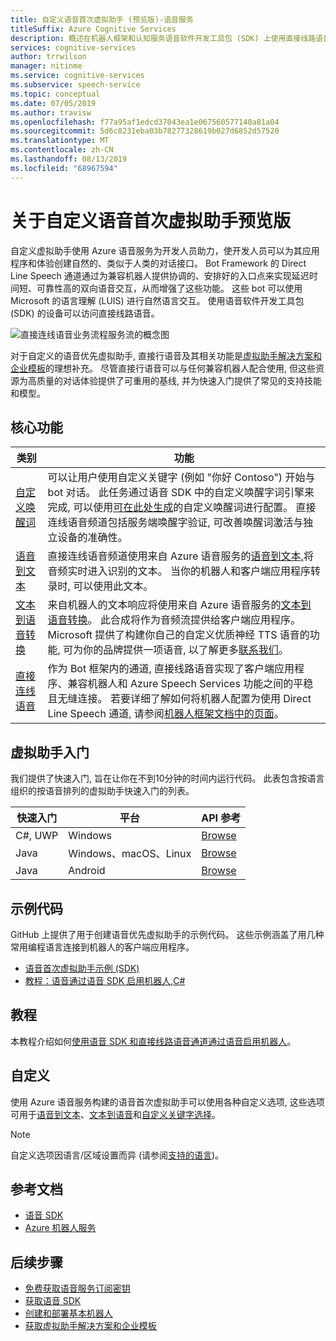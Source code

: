 ```yaml
---
title: 自定义语音首次虚拟助手 (预览版)-语音服务
titleSuffix: Azure Cognitive Services
description: 概述在机器人框架和认知服务语音软件开发工具包 (SDK) 上使用直接线路语音通道的自定义语音首次虚拟助手的功能、功能和限制。
services: cognitive-services
author: trrwilson
manager: nitinme
ms.service: cognitive-services
ms.subservice: speech-service
ms.topic: conceptual
ms.date: 07/05/2019
ms.author: travisw
ms.openlocfilehash: f77a95af1edcd37043ea1e067560577140a81a04
ms.sourcegitcommit: 5d6c8231eba03b78277328619b027d6852d57520
ms.translationtype: MT
ms.contentlocale: zh-CN
ms.lasthandoff: 08/13/2019
ms.locfileid: "68967594"
---
```

# <a name="about-custom-voice-first-virtual-assistants-preview"></a>关于自定义语音首次虚拟助手预览版

自定义虚拟助手使用 Azure 语音服务为开发人员助力，使开发人员可以为其应用程序和体验创建自然的、类似于人类的对话接口。 Bot Framework 的 Direct Line Speech 通道通过为兼容机器人提供协调的、安排好的入口点来实现延迟时间短、可靠性高的双向语音交互，从而增强了这些功能。 这些 bot 可以使用 Microsoft 的语言理解 (LUIS) 进行自然语言交互。 使用语音软件开发工具包 (SDK) 的设备可以访问直接线路语音。

   ![直接连线语音业务流程服务流的概念图](media/voice-first-virtual-assistants/overview.png "语音通道流")


对于自定义的语音优先虚拟助手, 直接行语音及其相关功能是[虚拟助手解决方案和企业模板](https://docs.microsoft.com/azure/bot-service/bot-builder-enterprise-template-overview)的理想补充。 尽管直接行语音可以与任何兼容机器人配合使用, 但这些资源为高质量的对话体验提供了可重用的基线, 并为快速入门提供了常见的支持技能和模型。


## <a name="core-features"></a>核心功能

| 类别 | 功能 |
|----------|----------|
|[自定义唤醒词](speech-devices-sdk-create-kws.md) | 可以让用户使用自定义关键字 (例如 "你好 Contoso") 开始与 bot 对话。 此任务通过语音 SDK 中的自定义唤醒字词引擎来完成, 可以使用[可在此处生成](speech-devices-sdk-create-kws.md)的自定义唤醒词进行配置。 直接连线语音频道包括服务端唤醒字验证, 可改善唤醒词激活与独立设备的准确性。
|[语音到文本](speech-to-text.md) | 直接连线语音频道使用来自 Azure 语音服务的[语音到文本,](speech-to-text.md)将音频实时进入识别的文本。 当你的机器人和客户端应用程序转录时, 可以使用此文本。
|[文本到语音转换](text-to-speech.md) | 来自机器人的文本响应将使用来自 Azure 语音服务的[文本到语音转换](text-to-speech.md)。 此合成将作为音频流提供给客户端应用程序。 Microsoft 提供了构建你自己的自定义优质神经 TTS 语音的功能, 可为你的品牌提供一项语音, 以了解更多[联系我们](mailto:mstts@microsoft.com)。
|[直接连线语音](https://docs.microsoft.com/azure/bot-service/bot-service-channel-connect-directlinespeech) | 作为 Bot 框架内的通道, 直接线路语音实现了客户端应用程序、兼容机器人和 Azure Speech Services 功能之间的平稳且无缝连接。 若要详细了解如何将机器人配置为使用 Direct Line Speech 通道, 请参阅[机器人框架文档中的页面](https://docs.microsoft.com/azure/bot-service/bot-service-channel-connect-directlinespeech)。

## <a name="get-started-with-virtual-assistants"></a>虚拟助手入门

我们提供了快速入门, 旨在让你在不到10分钟的时间内运行代码。 此表包含按语言组织的按语音排列的虚拟助手快速入门的列表。

| 快速入门 | 平台 | API 参考 |
|------------|----------|---------------|
| C#, UWP | Windows | [Browse](https://aka.ms/csspeech/csharpref) |
| Java | Windows、macOS、Linux | [Browse](https://aka.ms/csspeech/javaref) |
| Java | Android | [Browse](https://aka.ms/csspeech/javaref) |

## <a name="sample-code"></a>示例代码

GitHub 上提供了用于创建语音优先虚拟助手的示例代码。 这些示例涵盖了用几种常用编程语言连接到机器人的客户端应用程序。

* [语音首次虚拟助手示例 (SDK)](https://aka.ms/csspeech/samples)
* [教程：语音通过语音 SDK 启用机器人,C#](tutorial-voice-enable-your-bot-speech-sdk.md)

## <a name="tutorial"></a>教程
本教程介绍如何[使用语音 SDK 和直接线路语音通道通过语音启用机器人](tutorial-voice-enable-your-bot-speech-sdk.md)。

## <a name="customization"></a>自定义

使用 Azure 语音服务构建的语音首次虚拟助手可以使用各种自定义选项, 这些选项可用于[语音到文本](speech-to-text.md)、[文本到语音](text-to-speech.md)和[自定义关键字选择](speech-devices-sdk-create-kws.md)。

> [!NOTE]
> 自定义选项因语言/区域设置而异 (请参阅[支持的语言](supported-languages.md))。

## <a name="reference-docs"></a>参考文档

* [语音 SDK](speech-sdk-reference.md)
* [Azure 机器人服务](https://docs.microsoft.com/azure/bot-service/?view=azure-bot-service-4.0)

## <a name="next-steps"></a>后续步骤

* [免费获取语音服务订阅密钥](get-started.md)
* [获取语音 SDK](speech-sdk.md)
* [创建和部署基本机器人](https://docs.microsoft.com/azure/bot-service/bot-builder-tutorial-basic-deploy?view=azure-bot-service-4.0)
* [获取虚拟助手解决方案和企业模板](https://github.com/Microsoft/AI)
